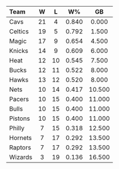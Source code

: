 | Team                             |  W  |  L  |  W%   |   GB   |
|:---------------------------------|:---:|:---:|:-----:|:------:|
| [](/r/clevelandcavs) Cavs        | 21  |  4  | 0.840 | 0.000  |
| [](/r/bostonceltics) Celtics     | 19  |  5  | 0.792 | 1.500  |
| [](/r/orlandomagic) Magic        | 17  |  9  | 0.654 | 4.500  |
| [](/r/nyknicks) Knicks           | 14  |  9  | 0.609 | 6.000  |
| [](/r/heat) Heat                 | 12  | 10  | 0.545 | 7.500  |
| [](/r/mkebucks) Bucks            | 12  | 11  | 0.522 | 8.000  |
| [](/r/atlantahawks) Hawks        | 13  | 12  | 0.520 | 8.000  |
| [](/r/gonets) Nets               | 10  | 14  | 0.417 | 10.500 |
| [](/r/pacers) Pacers             | 10  | 15  | 0.400 | 11.000 |
| [](/r/chicagobulls) Bulls        | 10  | 15  | 0.400 | 11.000 |
| [](/r/detroitpistons) Pistons    | 10  | 15  | 0.400 | 11.000 |
| [](/r/sixers) Philly             |  7  | 15  | 0.318 | 12.500 |
| [](/r/charlottehornets) Hornets  |  7  | 17  | 0.292 | 13.500 |
| [](/r/torontoraptors) Raptors    |  7  | 17  | 0.292 | 13.500 |
| [](/r/washingtonwizards) Wizards |  3  | 19  | 0.136 | 16.500 |